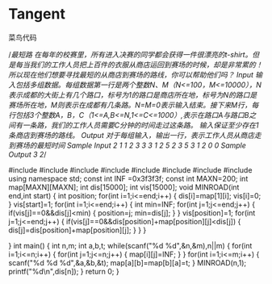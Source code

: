 # Tangent
菜鸟代码

/*最短路
在每年的校赛里，所有进入决赛的同学都会获得一件很漂亮的t-shirt。但是每当我们的工作人员把上百件的衣服从商店运回到赛场的时候，却是非常累的！所以现在他们想要寻找最短的从商店到赛场的路线，你可以帮助他们吗？ 
Input
输入包括多组数据。每组数据第一行是两个整数N、M（N<=100，M<=10000），N表示成都的大街上有几个路口，标号为1的路口是商店所在地，标号为N的路口是赛场所在地，M则表示在成都有几条路。N=M=0表示输入结束。接下来M行，每行包括3个整数A，B，C（1<=A,B<=N,1<=C<=1000）,表示在路口A与路口B之间有一条路，我们的工作人员需要C分钟的时间走过这条路。 
输入保证至少存在1条商店到赛场的路线。 
Output
对于每组输入，输出一行，表示工作人员从商店走到赛场的最短时间
Sample Input
2 1
1 2 3
3 3
1 2 5
2 3 5
3 1 2
0 0
Sample Output
3
2*/

#include<iostream>
#include<cstdlib>
#include<cstdio>
#include<cstring>
#include<string>
#include<cmath>
#include<algorithm>
#include<vector>
using namespace std;
const int INF =0x3f3f3f;
const int MAXN=200;
int map[MAXN][MAXN];
int dis[15000];
int vis[15000];
void MINROAD(int end,int start)
{
	int position;
	for(int i=1;i<=end;i++)
	{
		dis[i]=map[1][i];
		vis[i]=0;
	}
	vis[start]=1;
	for(int i=1;i<=end;i++)
	{
		int min=INF;
		for(int j=1;j<=end;j++)
		{
			if(vis[j]==0&&dis[j]<min)
			{
				position=j;
				min=dis[j];
			}
		}
		vis[position]=1;
		for(int j=1;j<=end;j++)
		{
			if(vis[j]==0&&dis[position]+map[position][j]<dis[j])
			{
				dis[j]=dis[position]+map[position][j];
			}
		}
	}

}
int main()
{
	int n,m;
	int a,b,t;
	while(scanf("%d %d",&n,&m),n||m)
	{
		for(int i=1;i<=n;i++)
		{
			for(int j=1;j<=n;j++)
			{
				map[i][j]=INF;
			}
		}
		for(int i=1;i<=m;i++)
		{
			scanf("%d %d %d",&a,&b,&t);
			map[a][b]=map[b][a]=t;
		}
		MINROAD(n,1);
		printf("%d\n",dis[n]);
	}
	return 0;
}
